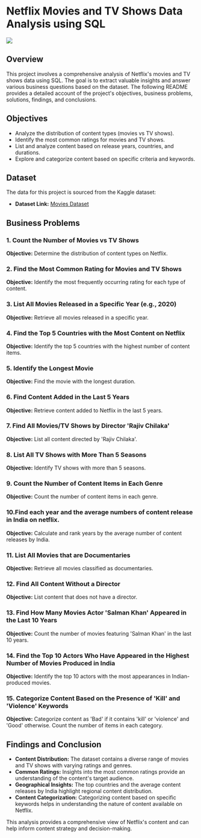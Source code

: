 # Netflix Movies and TV Shows Data Analysis using SQL

![]([https://github.com/najirh/netflix_sql_project/blob/main/logo.png](https://colab.research.google.com/drive/1scoU_AjQ2V8c1uCAkQudPC-RelTyEQCE?usp=sharing))

## Overview
This project involves a comprehensive analysis of Netflix's movies and TV shows data using SQL. The goal is to extract valuable insights and answer various business questions based on the dataset. The following README provides a detailed account of the project's objectives, business problems, solutions, findings, and conclusions.

## Objectives

- Analyze the distribution of content types (movies vs TV shows).
- Identify the most common ratings for movies and TV shows.
- List and analyze content based on release years, countries, and durations.
- Explore and categorize content based on specific criteria and keywords.

## Dataset

The data for this project is sourced from the Kaggle dataset:

- **Dataset Link:** [Movies Dataset](https://www.kaggle.com/datasets/shivamb/netflix-shows?resource=download)

## Business Problems

### 1. Count the Number of Movies vs TV Shows
**Objective:** Determine the distribution of content types on Netflix.

### 2. Find the Most Common Rating for Movies and TV Shows
**Objective:** Identify the most frequently occurring rating for each type of content.

### 3. List All Movies Released in a Specific Year (e.g., 2020)
**Objective:** Retrieve all movies released in a specific year.

### 4. Find the Top 5 Countries with the Most Content on Netflix
**Objective:** Identify the top 5 countries with the highest number of content items.

### 5. Identify the Longest Movie
**Objective:** Find the movie with the longest duration.

### 6. Find Content Added in the Last 5 Years
**Objective:** Retrieve content added to Netflix in the last 5 years.

### 7. Find All Movies/TV Shows by Director 'Rajiv Chilaka'
**Objective:** List all content directed by 'Rajiv Chilaka'.

### 8. List All TV Shows with More Than 5 Seasons
**Objective:** Identify TV shows with more than 5 seasons.

### 9. Count the Number of Content Items in Each Genre
**Objective:** Count the number of content items in each genre.

### 10.Find each year and the average numbers of content release in India on netflix. 
**Objective:** Calculate and rank years by the average number of content releases by India.

### 11. List All Movies that are Documentaries
**Objective:** Retrieve all movies classified as documentaries.

### 12. Find All Content Without a Director
**Objective:** List content that does not have a director.

### 13. Find How Many Movies Actor 'Salman Khan' Appeared in the Last 10 Years
**Objective:** Count the number of movies featuring 'Salman Khan' in the last 10 years.

### 14. Find the Top 10 Actors Who Have Appeared in the Highest Number of Movies Produced in India
**Objective:** Identify the top 10 actors with the most appearances in Indian-produced movies.

### 15. Categorize Content Based on the Presence of 'Kill' and 'Violence' Keywords
**Objective:** Categorize content as 'Bad' if it contains 'kill' or 'violence' and 'Good' otherwise. Count the number of items in each category.

## Findings and Conclusion

- **Content Distribution:** The dataset contains a diverse range of movies and TV shows with varying ratings and genres.
- **Common Ratings:** Insights into the most common ratings provide an understanding of the content's target audience.
- **Geographical Insights:** The top countries and the average content releases by India highlight regional content distribution.
- **Content Categorization:** Categorizing content based on specific keywords helps in understanding the nature of content available on Netflix.

This analysis provides a comprehensive view of Netflix's content and can help inform content strategy and decision-making.
